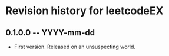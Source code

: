 # Revision history for leetcodeEX

## 0.1.0.0 -- YYYY-mm-dd

* First version. Released on an unsuspecting world.
